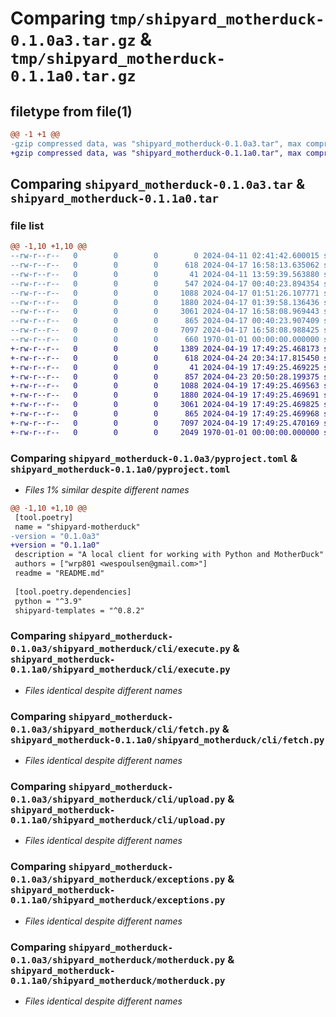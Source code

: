 # Comparing `tmp/shipyard_motherduck-0.1.0a3.tar.gz` & `tmp/shipyard_motherduck-0.1.1a0.tar.gz`

## filetype from file(1)

```diff
@@ -1 +1 @@
-gzip compressed data, was "shipyard_motherduck-0.1.0a3.tar", max compression
+gzip compressed data, was "shipyard_motherduck-0.1.1a0.tar", max compression
```

## Comparing `shipyard_motherduck-0.1.0a3.tar` & `shipyard_motherduck-0.1.1a0.tar`

### file list

```diff
@@ -1,10 +1,10 @@
--rw-r--r--   0        0        0        0 2024-04-11 02:41:42.600015 shipyard_motherduck-0.1.0a3/README.md
--rw-r--r--   0        0        0      618 2024-04-17 16:58:13.635062 shipyard_motherduck-0.1.0a3/pyproject.toml
--rw-r--r--   0        0        0       41 2024-04-11 13:59:39.563880 shipyard_motherduck-0.1.0a3/shipyard_motherduck/__init__.py
--rw-r--r--   0        0        0      547 2024-04-17 00:40:23.894354 shipyard_motherduck-0.1.0a3/shipyard_motherduck/cli/authtest.py
--rw-r--r--   0        0        0     1088 2024-04-17 01:51:26.107771 shipyard_motherduck-0.1.0a3/shipyard_motherduck/cli/execute.py
--rw-r--r--   0        0        0     1880 2024-04-17 01:39:58.136436 shipyard_motherduck-0.1.0a3/shipyard_motherduck/cli/fetch.py
--rw-r--r--   0        0        0     3061 2024-04-17 16:58:08.969443 shipyard_motherduck-0.1.0a3/shipyard_motherduck/cli/upload.py
--rw-r--r--   0        0        0      865 2024-04-17 00:40:23.907409 shipyard_motherduck-0.1.0a3/shipyard_motherduck/exceptions.py
--rw-r--r--   0        0        0     7097 2024-04-17 16:58:08.988425 shipyard_motherduck-0.1.0a3/shipyard_motherduck/motherduck.py
--rw-r--r--   0        0        0      660 1970-01-01 00:00:00.000000 shipyard_motherduck-0.1.0a3/PKG-INFO
+-rw-r--r--   0        0        0     1389 2024-04-19 17:49:25.468173 shipyard_motherduck-0.1.1a0/README.md
+-rw-r--r--   0        0        0      618 2024-04-24 20:34:17.815450 shipyard_motherduck-0.1.1a0/pyproject.toml
+-rw-r--r--   0        0        0       41 2024-04-19 17:49:25.469225 shipyard_motherduck-0.1.1a0/shipyard_motherduck/__init__.py
+-rw-r--r--   0        0        0      857 2024-04-23 20:50:28.199375 shipyard_motherduck-0.1.1a0/shipyard_motherduck/cli/authtest.py
+-rw-r--r--   0        0        0     1088 2024-04-19 17:49:25.469563 shipyard_motherduck-0.1.1a0/shipyard_motherduck/cli/execute.py
+-rw-r--r--   0        0        0     1880 2024-04-19 17:49:25.469691 shipyard_motherduck-0.1.1a0/shipyard_motherduck/cli/fetch.py
+-rw-r--r--   0        0        0     3061 2024-04-19 17:49:25.469825 shipyard_motherduck-0.1.1a0/shipyard_motherduck/cli/upload.py
+-rw-r--r--   0        0        0      865 2024-04-19 17:49:25.469968 shipyard_motherduck-0.1.1a0/shipyard_motherduck/exceptions.py
+-rw-r--r--   0        0        0     7097 2024-04-19 17:49:25.470169 shipyard_motherduck-0.1.1a0/shipyard_motherduck/motherduck.py
+-rw-r--r--   0        0        0     2049 1970-01-01 00:00:00.000000 shipyard_motherduck-0.1.1a0/PKG-INFO
```

### Comparing `shipyard_motherduck-0.1.0a3/pyproject.toml` & `shipyard_motherduck-0.1.1a0/pyproject.toml`

 * *Files 1% similar despite different names*

```diff
@@ -1,10 +1,10 @@
 [tool.poetry]
 name = "shipyard-motherduck"
-version = "0.1.0a3"
+version = "0.1.1a0"
 description = "A local client for working with Python and MotherDuck"
 authors = ["wrp801 <wespoulsen@gmail.com>"]
 readme = "README.md"
 
 [tool.poetry.dependencies]
 python = "^3.9"
 shipyard-templates = "^0.8.2"
```

### Comparing `shipyard_motherduck-0.1.0a3/shipyard_motherduck/cli/execute.py` & `shipyard_motherduck-0.1.1a0/shipyard_motherduck/cli/execute.py`

 * *Files identical despite different names*

### Comparing `shipyard_motherduck-0.1.0a3/shipyard_motherduck/cli/fetch.py` & `shipyard_motherduck-0.1.1a0/shipyard_motherduck/cli/fetch.py`

 * *Files identical despite different names*

### Comparing `shipyard_motherduck-0.1.0a3/shipyard_motherduck/cli/upload.py` & `shipyard_motherduck-0.1.1a0/shipyard_motherduck/cli/upload.py`

 * *Files identical despite different names*

### Comparing `shipyard_motherduck-0.1.0a3/shipyard_motherduck/exceptions.py` & `shipyard_motherduck-0.1.1a0/shipyard_motherduck/exceptions.py`

 * *Files identical despite different names*

### Comparing `shipyard_motherduck-0.1.0a3/shipyard_motherduck/motherduck.py` & `shipyard_motherduck-0.1.1a0/shipyard_motherduck/motherduck.py`

 * *Files identical despite different names*

